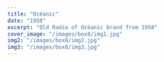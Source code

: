 ```yaml
---
title: "Océanic"
date: "1958"
excerpt: "Old Radio of Océanic brand from 1958"
cover_image: "/images/box8/img1.jpg"
img2: "/images/box8/img2.jpg"
img3: "/images/box8/img3.jpg"
---
```

